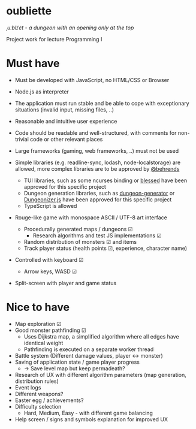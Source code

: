 # oubliette
*ˌuːblɪˈɛt* - 
*a dungeon with an opening only at the top*

Project work for lecture Programming I

# Must have

* Must be developed with JavaScript, no HTML/CSS or Browser
* Node.js as interpreter
* The application must run stable and be able to cope with exceptionary situations (invalid input, missing files, ..)
* Reasonable and intuitive user experience
* Code should be readable and well-structured, with comments for non-trivial code or other relevant places
* Large frameworks (gaming, web frameworks, ..) must not be used
* Simple libraries (e.g. readline-sync, lodash, node-localstorage) are allowed, more complex libraries are to be approved by [@behrends](https://github.com/behrends)
  * TUI libraries, such as some ncurses binding or [blessed](https://github.com/chjj/blessed) have been approved for this specific project
  * Dungeon generation libraries, such as [dungeon-generator](https://github.com/domasx2/dungeon-generator) or [Dungeonizer.js](https://github.com/mlknz/Dungeonizer.js) have been approved for this specific project
  * TypeScript is allowed


* Rouge-like game with monospace ASCII / UTF-8 art interface
  * Procedurally generated maps / dungeons ☑
    * Research algorithms and test JS implementations ☑
  * Random distribution of monsters ☑ and items
  * Track player status (health points ☑, experience, character name)
* Controlled with keyboard ☑
  * Arrow keys, WASD ☑
* Split-screen with player and game status

# Nice to have

* Map exploration ☑
* Good monster pathfinding ☑
  * Uses Dijkstra map, a simplified algorithm where all edges have identical weight
  * Pathfinding is executed on a separate worker thread
* Battle system (Different damage values, player <-> monster)
* Saving of application state / game player progress 
  * -> Save level map but keep permadeath?
* Research of UX with different algorithm parameters (map generation, distribution rules)
* Event logs
* Different weapons?
* Easter egg / achievements?
* Difficulty selection
  * Hard, Medium, Easy - with different game balancing
* Help screen / signs and symbols explanation for improved UX
